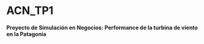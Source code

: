# ACN_TP1
**Proyecto de Simulación en Negocios: Performance de la turbina de viento en la Patagonia**